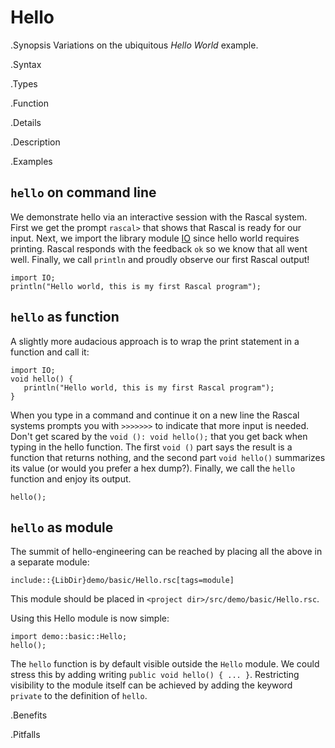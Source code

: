 # Hello

.Synopsis
Variations on the ubiquitous _Hello World_ example.

.Syntax

.Types

.Function

.Details

.Description

.Examples
##  `hello` on command line 


We demonstrate hello via an interactive session with the Rascal system. First we get the prompt `rascal>` that shows that Rascal is ready for our input. 
Next, we import the library module [IO]((Library:IO)) since hello world requires printing. Rascal responds with the feedback `ok` so we know that all went well. Finally, we call `println` and proudly observe our first Rascal output!
```rascal-shell
import IO;
println("Hello world, this is my first Rascal program");
```

##  `hello` as function 


A slightly more audacious approach is to wrap the print statement in a function and call it:
```rascal-shell
import IO;
void hello() {
   println("Hello world, this is my first Rascal program");
}
```
When you type in a command and continue it on a new line 
the Rascal systems prompts you with `>>>>>>>` to 
indicate that more input is needed. Don't get scared by 
the `void (): void hello();` that you get back 
when typing in the hello function. The first 
`void ()` part says the result is a function that 
returns nothing, and the second part 
`void hello()` summarizes its value 
(or would you prefer a hex dump?).
Finally, we call the `hello` function and enjoy its output.
```rascal-shell,continue
hello();
```

##  `hello` as module 

The summit of hello-engineering can be reached by placing all the above in a separate module:

```rascal
include::{LibDir}demo/basic/Hello.rsc[tags=module]
```

This module should be placed in `<project dir>/src/demo/basic/Hello.rsc`.

Using this Hello module is now simple:

```rascal-shell
import demo::basic::Hello;
hello();
```

The `hello` function is by default visible outside the `Hello` module.
We could stress this by adding writing `public void hello() { ... }`.
Restricting visibility to the module itself can be achieved by adding the keyword `private`
to the definition of `hello`.

.Benefits

.Pitfalls

